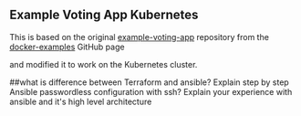 ## Example Voting App Kubernetes

This is based on the original [example-voting-app](https://github.com/dockersamples/example-voting-app) repository from the [docker-examples](https://github.com/dockersamples) GitHub page

and modified it to work on the Kubernetes cluster.

##what is difference between Terraform and ansible?
Explain step by step Ansible passwordless configuration with ssh?
Explain your experience with ansible and it's high level architecture 
